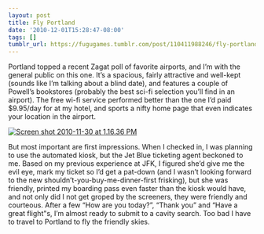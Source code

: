 ```yaml
---
layout: post
title: Fly Portland
date: '2010-12-01T15:28:47-08:00'
tags: []
tumblr_url: https://fugugames.tumblr.com/post/110411988246/fly-portland
---
```

Portland topped a recent Zagat poll of favorite airports, and I’m with the general public on this one. It’s a spacious, fairly attractive and well-kept (sounds like I’m talking about a blind date), and features a couple of Powell’s bookstores (probably the best sci-fi selection you’ll find in an airport). The free wi-fi service performed better than the one I’d paid $9.95/day for at my hotel, and sports a nifty home page that even indicates your location in the airport.

[![](http://itshardtofondlepenguins.com/wp-content/uploads/2010/12/Screen-shot-2010-11-30-at-1.16.36-PM.png "Screen shot 2010-11-30 at 1.16.36 PM")](http://itshardtofondlepenguins.com/wp-content/uploads/2010/12/Screen-shot-2010-11-30-at-1.16.36-PM.png)

But most important are first impressions. When I checked in, I was planning to use the automated kiosk, but the Jet Blue ticketing agent beckoned to me. Based on my previous experience at JFK, I figured she’d give me the evil eye, mark my ticket so I’d get a pat-down (and I wasn’t looking forward to the new shouldn’t-you-buy-me-dinner-first frisking), but she was friendly, printed my boarding pass even faster than the kiosk would have, and not only did I not get groped by the screeners, they were friendly and courteous. After a few “How are you today?”, “Thank you” and “Have a great flight"s, I’m almost ready to submit to a cavity search. Too bad I have to travel to Portland to fly the friendly skies.

